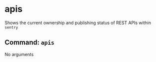 # apis

Shows the current ownership and publishing status of REST APIs within `sentry`

## Command: `apis`

No arguments